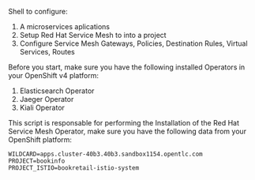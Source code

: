 Shell to configure:
1. A microservices aplications
2. Setup Red Hat Service Mesh to into a project
3. Configure Service Mesh Gateways, Policies, Destination Rules, Virtual Services, Routes

Before you start, make sure you have the following installed Operators in your OpenShift v4 platform:

1. Elasticsearch Operator
2. Jaeger Operator
3. Kiali Operator


This script is responsable for performing the Installation of the Red Hat Service Mesh Operator, make sure you have the following data from your OpenShift platform:

```
WILDCARD=apps.cluster-40b3.40b3.sandbox1154.opentlc.com
PROJECT=bookinfo
PROJECT_ISTIO=bookretail-istio-system
```

